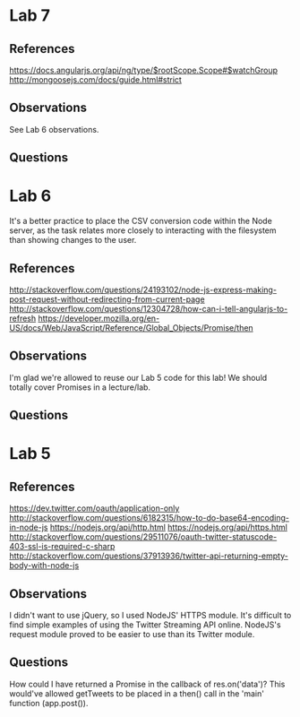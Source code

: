 # Lab 7

## References
https://docs.angularjs.org/api/ng/type/$rootScope.Scope#$watchGroup
http://mongoosejs.com/docs/guide.html#strict

## Observations
See Lab 6 observations.

## Questions


# Lab 6

It's a better practice to place the CSV conversion code within the Node server, as the task relates more closely to interacting with the filesystem than showing changes to the user.

## References
http://stackoverflow.com/questions/24193102/node-js-express-making-post-request-without-redirecting-from-current-page
http://stackoverflow.com/questions/12304728/how-can-i-tell-angularjs-to-refresh
https://developer.mozilla.org/en-US/docs/Web/JavaScript/Reference/Global_Objects/Promise/then

## Observations
I'm glad we're allowed to reuse our Lab 5 code for this lab!
We should totally cover Promises in a lecture/lab.

## Questions


# Lab 5

## References
https://dev.twitter.com/oauth/application-only
http://stackoverflow.com/questions/6182315/how-to-do-base64-encoding-in-node-js
https://nodejs.org/api/http.html
https://nodejs.org/api/https.html
http://stackoverflow.com/questions/29511076/oauth-twitter-statuscode-403-ssl-is-required-c-sharp
http://stackoverflow.com/questions/37913936/twitter-api-returning-empty-body-with-node-js

## Observations
I didn't want to use jQuery, so I used NodeJS' HTTPS module.
It's difficult to find simple examples of using the Twitter Streaming API online.
NodeJS's request module proved to be easier to use than its Twitter module.

## Questions
How could I have returned a Promise in the callback of res.on('data')? This would've allowed getTweets to be placed in a then() call in the 'main' function (app.post()).
